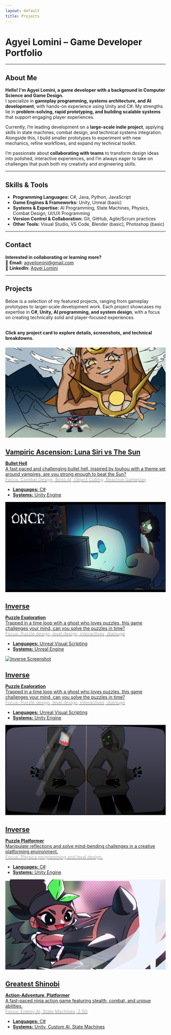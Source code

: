 ```yaml
---
layout: default
title: Projects
---
```


# Agyei Lomini – Game Developer Portfolio

---

## About Me

**Hello! I'm Agyei Lomini, a game developer with a background in Computer Science and Game Design.**  
I specialize in **gameplay programming, systems architecture, and AI development**, with hands-on experience using Unity and C#. My strengths lie in **problem-solving, rapid prototyping, and building scalable systems** that support engaging player experiences.  

Currently, I’m leading development on a **large-scale indie project**, applying skills in state machines, combat design, and technical systems integration. Alongside this, I build smaller prototypes to experiment with new mechanics, refine workflows, and expand my technical toolkit.  

I’m passionate about **collaborating with teams** to transform design ideas into polished, interactive experiences, and I’m always eager to take on challenges that push both my creativity and engineering skills.

---

## Skills & Tools

- **Programming Languages:** C#, Java, Python, JavaScript  
- **Game Engines & Frameworks:** Unity, Unreal (basic)  
- **Systems & Expertise:** AI Programming, State Machines, Physics, Combat Design, UI/UX Programming  
- **Version Control & Collaboration:** Git, GitHub, Agile/Scrum practices  
- **Other Tools:** Visual Studio, VS Code, Blender (basic), Photoshop (basic)

---

## Contact

**Interested in collaborating or learning more?**  
📧 <strong>Email:</strong> <a href="mailto:agyeilomini@gmail.com">agyeilomini@gmail.com</a>  
💼 <strong>LinkedIn:</strong> <a href="https://www.linkedin.com/in/agyei-lomini-067340266/">Agyei Lomini</a>

---

## Projects

<div style="margin-bottom: 1.5em;">
Below is a selection of my featured projects, ranging from gameplay prototypes to larger-scale development work. Each project showcases my expertise in <strong>C#, Unity, AI programming, and system design</strong>, with a focus on creating technically solid and player-focused experiences.<br><br>

<strong>Click any project card to explore details, screenshots, and technical breakdowns.</strong>
</div>

<div class="projects-grid">

<a href="/vamphell/" class="project-card-link">
    <div class="project-card">
      <img src="/assets/images/vamphell/title.png" alt="Inverse Screenshot">
      <h2 style="margin-bottom: 0.5em;">Vampiric Ascension: Luna Siri vs The Sun</h2>
      <p>
        <span style="font-weight: bold; color: var(--accent-cyan);">Bullet Hell</span><br>
        A fast paced and challenging bullet hell, inspired by touhou with a theme set around vampires, are you strong enough to beat the Sun?<br>
        <span style="color: #aaa;">Focus: Combat Design, Boss AI, Object Culling, Reactive Gameplay</span>
      </p>
      <ul>
        <li><strong>Languages:</strong> C#</li>
        <li><strong>Systems:</strong> Unity Engine</li>
      </ul>
    </div>
  </a>


<a href="/onceunreal/" class="project-card-link">
    <div class="project-card">
      <img src="/assets/images/onceunreal/title.png" alt="Inverse Screenshot">
      <h2 style="margin-bottom: 0.5em;">Inverse</h2>
      <p>
        <span style="font-weight: bold; color: var(--accent-cyan);">Puzzle Exploration</span><br>
        Trapped in a time loop wtih a ghost who loves puzzles, this game challenges your mind, can you solve the puzzles in time?<br>
        <span style="color: #aaa;">Focus: Puzzle design, level design, interactives, dialouge</span>
      </p>
      <ul>
        <li><strong>Languages:</strong> Unreal Visual Scripting</li>
        <li><strong>Systems:</strong> Unreal Engine</li>
      </ul>
    </div>
  </a>



  <a href="/cultivation/" class="project-card-link">
    <div class="project-card">
      <img src="/assets/images/cultivate/title.png" alt="Inverse Screenshot">
      <h2 style="margin-bottom: 0.5em;">Inverse</h2>
      <p>
        <span style="font-weight: bold; color: var(--accent-cyan);">Puzzle Exploration</span><br>
        Trapped in a time loop wtih a ghost who loves puzzles, this game challenges your mind, can you solve the puzzles in time?<br>
        <span style="color: #aaa;">Focus: Puzzle design, level design, interactives, dialouge</span>
      </p>
      <ul>
        <li><strong>Languages:</strong> Unreal Visual Scripting</li>
        <li><strong>Systems:</strong> Unity Engine</li>
      </ul>
    </div>
  </a>

  <a href="/inverse/" class="project-card-link">
    <div class="project-card">
      <img src="/assets/images/inverse/title.png" alt="Inverse Screenshot">
      <h2 style="margin-bottom: 0.5em;">Inverse</h2>
      <p>
        <span style="font-weight: bold; color: var(--accent-cyan);">Puzzle Platformer</span><br>
        Manipulate reflections and solve mind-bending challenges in a creative platforming environment.<br>
        <span style="color: #aaa;">Focus: Physics programming and level design.</span>
      </p>
      <ul>
        <li><strong>Languages:</strong> C#</li>
        <li><strong>Systems:</strong> Unity Engine</li>
      </ul>
    </div>
  </a>


<a href="/greatest-shinobi/" class="project-card-link">
    <div class="project-card">
      <img src="/assets/images/gshinobi/title.png" alt="Greatest Shinobi Screenshot">
      <h2 style="margin-bottom: 0.5em;">Greatest Shinobi</h2>
      <p>
        <span style="font-weight: bold; color: var(--accent-cyan);">Action-Adventure, Platformer</span><br>
        A fast-paced ninja action game featuring stealth, combat, and unique abilities.<br>
        <span style="color: #aaa;">Focus: Enemy AI, State Machines, 2.5D</span>
      </p>
      <ul>
        <li><strong>Languages:</strong> C#</li>
        <li><strong>Systems:</strong> Unity, Custom AI, State Machines</li>
      </ul>
    </div>
  </a>

 

</div>
